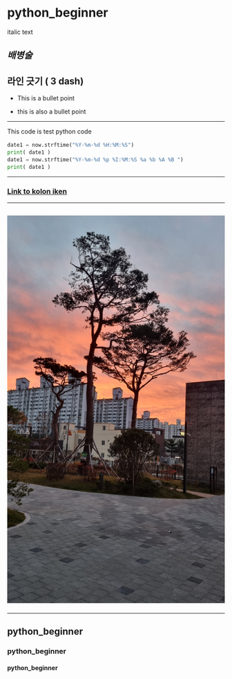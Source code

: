 # python_beginner

italic text
## _배병술_

라인 긋기 ( 3 dash)
---
- This is a bullet point
* this is also a bullet point
---
This code is test python  code
```python
date1 = now.strftime("%Y-%m-%d %H:%M:%S")
print( date1 )
date1 = now.strftime("%Y-%m-%d %p %I:%M:%S %a %b %A %B ")
print( date1 )
```
----
### [Link to kolon iken ](https://iken.kolon.com)

---
## ![Image Link](https://github.com/BaeByoungSul/python_beginner/blob/main/20241203_071423.jpg)
---



## python_beginner
### python_beginner
#### python_beginner

